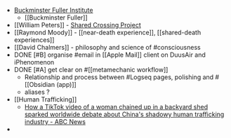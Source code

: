 - [Buckminster Fuller Institute](https://www.bfi.org/)
	- [[Buckminster Fuller]]
- [[William Peters]] - [Shared Crossing Project](https://www.sharedcrossing.com/)
- [[Raymond Moody]] - [[near-death experience]], [[shared-death experiences]]
- [[David Chalmers]] - philosophy and science of #consciousness
- DONE [#B] organise #email in [[Apple Mail]] client on DuusAir and iPhenomenon
- DONE [#A] get clear on #[[metamechanic workflow]]
	- Relationship and process between #Logseq pages, polishing and #[[Obsidian (app)]]
	- aliases ?
- [[Human Trafficking]]
	- [How a TikTok video of a woman chained up in a backyard shed sparked worldwide debate about China's shadowy human trafficking industry - ABC News](https://www.abc.net.au/news/2022-03-20/xuzhou-chained-mother-china-reveals-human-trafficking-problem/100908110)
-